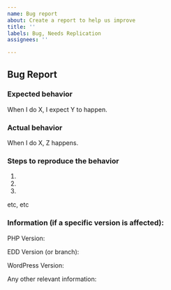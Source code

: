 ```yaml
---
name: Bug report
about: Create a report to help us improve
title: ''
labels: Bug, Needs Replication
assignees: ''

---
```


## Bug Report
### Expected behavior
When I do X, I expect Y to happen.

### Actual behavior
When I do X, Z happens.

### Steps to reproduce the behavior
1)
2)
3)
etc, etc

### Information (if a specific version is affected):
PHP Version:

EDD Version (or branch):

WordPress Version:

Any other relevant information:
